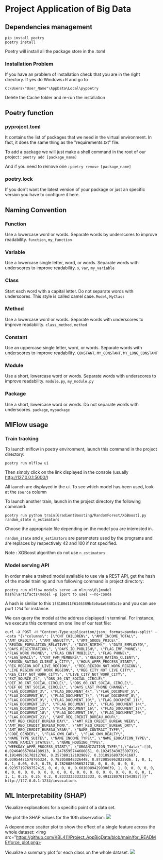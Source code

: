 # Project Application of Big Data

## Dependencies management

	pip install poetry
	poetry install
	
Poetry will install all the package store in the .toml
### Installation Problem
If you have an problem of installation check that you are in the right directory. If yes do Windows+R and go to 

	C:\Users\"User_Name"\AppData\Local\pypoetry

Delete the Cache folder and re-run the installation

## Poetry function
### pyproject.toml
It contains the list of packages that we need in the virtual environment. 
In fact, it does the same thing as the "requirements.txt" file.

To add a package we will just make a shell command in the root of our project :
	`poetry add [package_name]`
	
And if you need to remove one :
	`poetry remove [package_name]`
### poetry.lock
If you don't want the latest version of your package or just an specific version you have to configure it here.

## 



## Naming Convention
### Function
Use a lowercase word or words. Separate words by underscores to improve readability.
`function`,  `my_function`

###  Variable
Use a lowercase single letter, word, or words. Separate words with underscores to improve readability.
`x`,  `var`,  `my_variable`

### Class
Start each word with a capital letter. Do not separate words with underscores. This style is called camel case.
`Model`,  `MyClass`

### Method
Use a lowercase word or words. Separate words with underscores to improve readability.
`class_method`,  `method`

### Constant
Use an uppercase single letter, word, or words. Separate words with underscores to improve readability.
`CONSTANT`,  `MY_CONSTANT`,  `MY_LONG_CONSTANT`

### Module

Use a short, lowercase word or words. Separate words with underscores to improve readability.
`module.py`,  `my_module.py`

### Package

Use a short, lowercase word or words. Do not separate words with underscores.
`package`,  `mypackage`

## MlFlow usage
### Train tracking
To launch mlflow in poetry environment, launch this command in the project directory:
	
	poetry run mlflow ui

Then simply click on the link displayed in the console (usually http://127.0.0.1:5000/)

All launch are displayed in the ui. To see which model has been used, look at the `source` column

To launch another train, launch in the project directory the following command:

	poetry run python train[GradientBoosting/RandomForest/XGBoost].py random_state n_estimators

Choose the appropriate file depending on the model you are interested in.

`random_state` and `n_estimators` are parameters used by the programs and are replaces by respectively 42 and 100 if not specified.

Note : XGBoost algorithm do not use `n_estimators`.

### Model serving API
In order make a trained model available to use via a REST API, get the hash of the model training and run following command in project directory:

	poetry run mlflow models serve –m mlruns\0\[model hash]\artifacts\model -p [port to use] --no-conda

A hash is similar to this `1f8180d11f6146389b4b0a4a08401c1e` and you can use port `1234` for instance.

We can query the model at the address displayed in terminal.
For instance, we execute this command on one line of our test file:

	curl -X POST -H "Content-Type:application/json; format=pandas-split" --data "{\"columns\": [\"CNT_CHILDREN\", \"AMT_INCOME_TOTAL\", \"AMT_CREDIT\", \"AMT_ANNUITY\", \"AMT_GOODS_PRICE\", \"REGION_POPULATION_RELATIVE\", \"DAYS_BIRTH\", \"DAYS_EMPLOYED\", \"DAYS_REGISTRATION\", \"DAYS_ID_PUBLISH\", \"FLAG_EMP_PHONE\", \"FLAG_WORK_PHONE\", \"FLAG_CONT_MOBILE\", \"FLAG_PHONE\", \"FLAG_EMAIL\", \"CNT_FAM_MEMBERS\", \"REGION_RATING_CLIENT\", \"REGION_RATING_CLIENT_W_CITY\", \"HOUR_APPR_PROCESS_START\", \"REG_REGION_NOT_LIVE_REGION\", \"REG_REGION_NOT_WORK_REGION\", \"LIVE_REGION_NOT_WORK_REGION\", \"REG_CITY_NOT_LIVE_CITY\", \"REG_CITY_NOT_WORK_CITY\", \"LIVE_CITY_NOT_WORK_CITY\", \"EXT_SOURCE_2\", \"OBS_30_CNT_SOCIAL_CIRCLE\", \"DEF_30_CNT_SOCIAL_CIRCLE\", \"OBS_60_CNT_SOCIAL_CIRCLE\", \"DEF_60_CNT_SOCIAL_CIRCLE\", \"DAYS_LAST_PHONE_CHANGE\", \"FLAG_DOCUMENT_3\", \"FLAG_DOCUMENT_4\", \"FLAG_DOCUMENT_5\", \"FLAG_DOCUMENT_6\", \"FLAG_DOCUMENT_7\", \"FLAG_DOCUMENT_8\", \"FLAG_DOCUMENT_9\", \"FLAG_DOCUMENT_10\", \"FLAG_DOCUMENT_11\", \"FLAG_DOCUMENT_12\", \"FLAG_DOCUMENT_13\", \"FLAG_DOCUMENT_14\", \"FLAG_DOCUMENT_15\", \"FLAG_DOCUMENT_16\", \"FLAG_DOCUMENT_17\", \"FLAG_DOCUMENT_18\", \"FLAG_DOCUMENT_19\", \"FLAG_DOCUMENT_20\", \"FLAG_DOCUMENT_21\", \"AMT_REQ_CREDIT_BUREAU_HOUR\", \"AMT_REQ_CREDIT_BUREAU_DAY\", \"AMT_REQ_CREDIT_BUREAU_WEEK\", \"AMT_REQ_CREDIT_BUREAU_MON\", \"AMT_REQ_CREDIT_BUREAU_QRT\", \"AMT_REQ_CREDIT_BUREAU_YEAR\", \"NAME_CONTRACT_TYPE\", \"CODE_GENDER\", \"FLAG_OWN_CAR\", \"FLAG_OWN_REALTY\", \"NAME_TYPE_SUITE\", \"NAME_INCOME_TYPE\", \"NAME_EDUCATION_TYPE\", \"NAME_FAMILY_STATUS\", \"NAME_HOUSING_TYPE\", \"WEEKDAY_APPR_PROCESS_START\", \"ORGANIZATION_TYPE\"],\"data\":[[0, 0.024640657084188913, 0.2476595744680851, 0.10245343025897319, 0.19148936170212766, 0.2573801121029697, 0.33189268073641687, 0.03954471578705324, 0.782058848326448, 0.8720856962822936, 1, 0, 1, 0, 1, 0.05, 0.5, 0.75, 0.7826086956521738, 0, 0, 0, 0, 0, 0, 0.9235719769752415, 0, 0, 0, 0, 0.6010089429030039, 1, 0, 0, 0, 0, 0, 0, 0, 0, 0, 0, 0, 0, 0, 0, 0, 0, 0, 0, 0, 0, 0, 0, 0, 0, 0, 0, 0, 1, 1, 1, 0.25, 0.25, 0.2, 0.8333333333333333, 0.49122807017543857]]}" http://127.0.0.1:1234/invocations

## ML Interpretability (SHAP)
Visualize explanations for a specific point of a data set.

We plot the SHAP values for the 10th observation:
<img src="https://github.com/KBL411/Project_AppBigData/for_README/force_plot.png"/>

A dependence scatter plot to show the effect of a single feature across the whole dataset:
<img src="https://github.com/KBL411/Project_AppBigData/blob/main/for_README/force_plot.png>

Visualize a summary plot for each class on the whole dataset.
<img src="https://github.com/KBL411/Project_AppBigData/blob/main/for_README/summary_plot%20.png"/>



